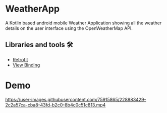 # WeatherApp
 
A Kotlin based android mobile Weather Application showing all the weather details on the user interface using the OpenWeatherMap API.

## Libraries and tools 🛠

- [Retrofit](https://square.github.io/retrofit)
- [View Binding](https://developer.android.com/topic/libraries/view-binding)


# Demo

https://user-images.githubusercontent.com/75915865/228883429-2c2a57ca-cba8-43fd-b2c0-8b4c0c51c813.mp4


